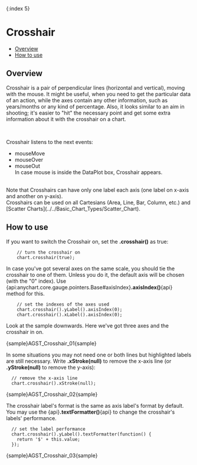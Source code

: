 {:index 5}
# Crosshair

* [Overview](#overview)
* [How to use](#how_to_use)

## Overview
Crosshair is a pair of perpendicular lines (horizontal and vertical), moving with the mouse. It might be useful, when you need to get the particular data of an action, while the axes contain any other information, such as years/months or any kind of percentage.
Also, it looks similar to an aim in shooting; it's easier to "hit" the necessary point and get some extra information about it with the crosshair on a chart.

<br>

Crosshair listens to the next events:<br>
 - mouseMove<br>
 - mouseOver<br>
 - mouseOut<br>
 In case mouse is inside the DataPlot box, Crosshair appears.
 <br>
 Note that Crosshairs can have only one label each axis (one label on x-axis and another on y-axis).
 <br>
 Crosshairs can be used on all Cartesians (Area, Line, Bar, Column, etc.) and [Scatter Charts](../../Basic_Chart_Types/Scatter_Chart).
 
## How to use            
 
If you want to switch the Crosshair on, set the **.crosshair()** as true:
```
	// turn the crosshair on
	chart.crosshair(true);
```

In case you've got several axes on the same scale, you should tie the crosshair to one of them. Unless you do it, the default axis will be chosen (with the "0" index). Use {api:anychart.core.gauge.pointers.Base#axisIndex}**.axisIndex()**{api} method for this.

```
	// set the indexes of the axes used
	chart.crosshair().yLabel().axisIndex(0);
	chart.crosshair().xLabel().axisIndex(0);
```
Look at the sample downwards. Here we've got three axes and the crosshair in on.

{sample}AGST\_Crosshair\_01{sample}

In some situations you may not need one or both lines but highlighted labels are still necessary. Write **.xStroke(null)** to remove the x-axis line (or **.yStroke(null)** to remove the y-axis):

```
  // remove the x-axis line
  chart.crosshair().xStroke(null); 
```
{sample}AGST\_Crosshair\_02{sample}

The crosshair label's format is the same as axis label's format by default. You may use the {api}**.textFormatter()**{api} to change the crosshair's labels' performance. 

```
  // set the label performance
  chart.crosshair().yLabel().textFormatter(function() {
    return '$' + this.value;
  });
```
{sample}AGST\_Crosshair\_03{sample}
